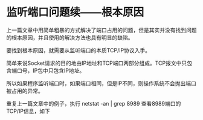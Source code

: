 # **监听端口问题续——根本原因**

上一篇文章中用简单粗暴的方式解决了端口占用的问题，但是其实并没有找到问题的根本原因，并且使用的解决方法也具有明显的缺陷。

要找到根本原因，就需要从监听端口的本质TCP/IP协议入手。

简单来说Socket请求的目的地由IP地址和TCP端口两部分组成。TCP报文中只包含端口号，IP包中只包含IP地址。

所以如果程序监听端口时，如果端口相同，但是IP不同，则操作系统不会抛出端口被占用的异常。

重复上一篇文章中的例子，执行 netstat -an \| grep 8989 查看8989端口的TCP/IP信息，如下



